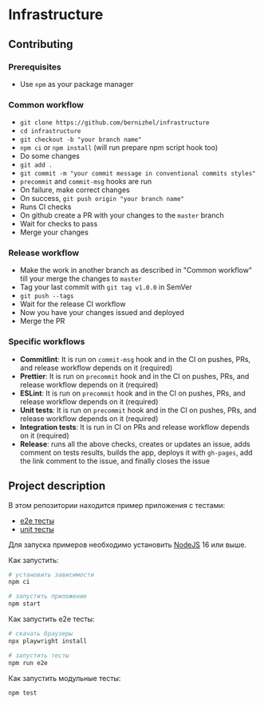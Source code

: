 # Infrastructure

## Contributing

### Prerequisites

- Use `npm` as your package manager

### Common workflow

- `git clone https://github.com/bernizhel/infrastructure`
- `cd infrastructure`
- `git checkout -b "your branch name"`
- `npm ci` or `npm install` (will run prepare npm script hook too)
- Do some changes
- `git add .`
- `git commit -m "your commit message in conventional commits styles"`
- `precommit` and `commit-msg` hooks are run
- On failure, make correct changes
- On success, `git push origin "your branch name"`
- Runs CI checks
- On github create a PR with your changes to the `master` branch
- Wait for checks to pass
- Merge your changes

### Release workflow

- Make the work in another branch as described in "Common workflow" till your merge the changes to `master`
- Tag your last commit with `git tag v1.0.0` in SemVer
- `git push --tags`
- Wait for the release CI workflow
- Now you have your changes issued and deployed
- Merge the PR

### Specific workflows

- **Commitlint**: It is run on `commit-msg` hook and in the CI on pushes, PRs, and release workflow depends on it (required)
- **Prettier**: It is run on `precommit` hook and in the CI on pushes, PRs, and release workflow depends on it (required)
- **ESLint**: It is run on `precommit` hook and in the CI on pushes, PRs, and release workflow depends on it (required)
- **Unit tests**: It is run on `precommit` hook and in the CI on pushes, PRs, and release workflow depends on it (required)
- **Integration tests**: It is run in CI on PRs and release workflow depends on it (required)
- **Release**: runs all the above checks, creates or updates an issue, adds comment on tests results, builds the app, deploys it with `gh-pages`, add the link comment to the issue, and finally closes the issue

## Project description

В этом репозитории находится пример приложения с тестами:

- [e2e тесты](e2e/example.spec.ts)
- [unit тесты](src/example.test.tsx)

Для запуска примеров необходимо установить [NodeJS](https://nodejs.org/en/download/) 16 или выше.

Как запустить:

```sh
# установить зависимости
npm ci

# запустить приложение
npm start
```

Как запустить e2e тесты:

```sh
# скачать браузеры
npx playwright install

# запустить тесты
npm run e2e
```

Как запустить модульные тесты:

```sh
npm test
```
